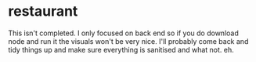 # restaurant

This isn't completed. I only focused on back end so if you do download node and run it the visuals won't be very nice. I'll probably come back and tidy things up
and make sure everything is sanitised and what not. eh.
